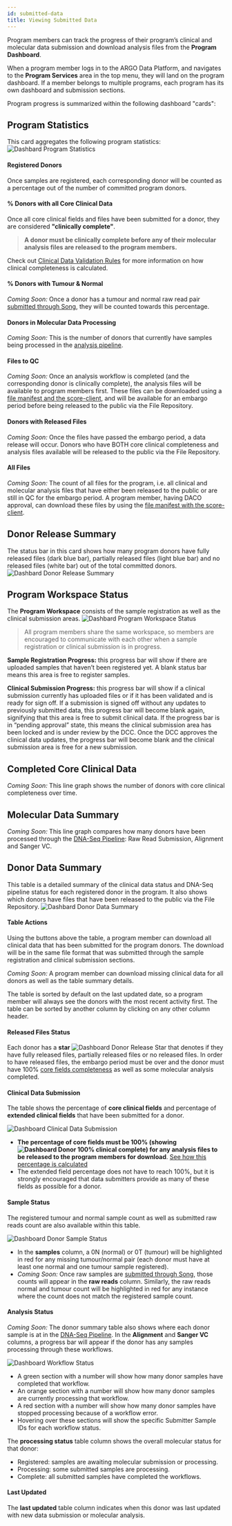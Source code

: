 ```yaml
---
id: submitted-data
title: Viewing Submitted Data
---
```


Program members can track the progress of their program’s clinical and molecular data submission and download analysis files from the **Program Dashboard**.

When a program member logs in to the ARGO Data Platform, and navigates to the **Program Services** area in the top menu, they will land on the program dashboard. If a member belongs to multiple programs, each program has its own dashboard and submission sections.

Program progress is summarized within the following dashboard "cards":

## Program Statistics

This card aggregates the following program statistics:
![Dashbard Program Statistics](/assets/submission/dashboard-stats.png)

#### Registered Donors

Once samples are registered, each corresponding donor will be counted as a percentage out of the number of committed program donors.

#### % Donors with all Core Clinical Data

Once all core clinical fields and files have been submitted for a donor, they are considered **"clinically complete"**.

> **A donor must be clinically complete before any of their molecular analysis files are released to the program members.**

Check out [Clinical Data Validation Rules](/docs/submission/clinical-data-validation-rules#clinical-data-completeness) for more information on how clinical completeness is calculated.

#### % Donors with Tumour & Normal

_Coming Soon:_ Once a donor has a tumour and normal raw read pair [submitted through Song](/docs/submission/submitting-molecular-data), they will be counted towards this percentage.

#### Donors in Molecular Data Processing

_Coming Soon:_ This is the number of donors that currently have samples being processed in the [analysis pipeline](/docs/analysis-workflows/dna-pipeline).

#### Files to QC

_Coming Soon:_ Once an analysis workflow is completed (and the corresponding donor is clinically complete), the analysis files will be available to program members first. These files can be downloaded using a [file manifest and the score-client](/docs/data-access/data-download), and will be available for an embargo period before being released to the public via the File Repository.

#### Donors with Released Files

_Coming Soon:_ Once the files have passed the embargo period, a data release will occur. Donors who have BOTH core clinical completeness and analysis files available will be released to the public via the File Repository.

#### All Files

_Coming Soon:_ The count of all files for the program, i.e. all clinical and molecular analysis files that have either been released to the public or are still in QC for the embargo period. A program member, having DACO approval, can download these files by using the [file manifest with the score-client](/docs/data-access/data-download).

## Donor Release Summary

The status bar in this card shows how many program donors have fully released files (dark blue bar), partially released files (light blue bar) and no released files (white bar) out of the total committed donors.  
![Dashbard Donor Release Summary](/assets/submission/dashboard-donor-release-card.png)

## Program Workspace Status

The **Program Workspace** consists of the sample registration as well as the clinical submission areas.
![Dashbard Program Workspace Status](/assets/submission/dashboard-program-workspace-card.png)

> All program members share the same workspace, so members are encouraged to communicate with each other when a sample registration or clinical submission is in progress.

**Sample Registration Progress:** this progress bar will show if there are uploaded samples that haven’t been registered yet. A blank status bar means this area is free to register samples.

**Clinical Submission Progress:** this progress bar will show if a clinical submission currently has uploaded files or if it has been validated and is ready for sign off. If a submission is signed off without any updates to previously submitted data, this progress bar will become blank again, signifying that this area is free to submit clinical data. If the progress bar is in “pending approval” state, this means the clinical submission area has been locked and is under review by the DCC. Once the DCC approves the clinical data updates, the progress bar will become blank and the clinical submission area is free for a new submission.

## Completed Core Clinical Data

_Coming Soon:_ This line graph shows the number of donors with core clinical completeness over time.

## Molecular Data Summary

_Coming Soon:_ This line graph compares how many donors have been processed through the [DNA-Seq Pipeline](/docs/analysis-workflows/dna-pipeline): Raw Read Submission, Alignment and Sanger VC.

## Donor Data Summary

This table is a detailed summary of the clinical data status and DNA-Seq pipeline status for each registered donor in the program. It also shows which donors have files that have been released to the public via the File Repository.
![Dashbard Donor Data Summary](/assets/submission/dashboard-donor-table-card.png)

#### Table Actions

Using the buttons above the table, a program member can download all clinical data that has been submitted for the program donors. The download will be in the same file format that was submitted through the sample registration and clinical submission sections.

_Coming Soon:_ A program member can download missing clinical data for all donors as well as the table summary details.

The table is sorted by default on the last updated date, so a program member will always see the donors with the most recent activity first. The table can be sorted by another column by clicking on any other column header.

#### Released Files Status

Each donor has a **star** ![Dashboard Donor Release Star](/assets/submission/dashboard-donor-star.png) that denotes if they have fully released files, partially released files or no released files. In order to have released files, the embargo period must be over and the donor must have 100% [core fields completeness](/docs/submission/clinical-data-validation-rules#clinical-data-completeness) as well as some molecular analysis completed.

#### Clinical Data Submission

The table shows the percentage of **core clinical fields** and percentage of **extended clinical fields** that have been submitted for a donor.

![Dashboard Clinical Data Submission](/assets/submission/dashboard-clinical-submission.png)

- **The percentage of core fields must be 100% (showing ![Dashboard Donor 100% clinical complete](/assets/submission/dashboard-clinical-complete.png)) for any analysis files to be released to the program members for download**. [See how this percentage is calculated](clinical-data-validation-rules#clinical-data-completeness)
- The extended field percentage does not have to reach 100%, but it is strongly encouraged that data submitters provide as many of these fields as possible for a donor.

#### Sample Status

The registered tumour and normal sample count as well as submitted raw reads count are also available within this table.

![Dashboard Donor Sample Status](/assets/submission/dashboard-samples-raw-reads.png)

- In the **samples** column, a 0N (normal) or 0T (tumour) will be highlighted in red for any missing tumour/normal pair (each donor must have at least one normal and one tumour sample registered).
- _Coming Soon:_ Once raw samples are [submitted through Song](submitting-molecular-data), those counts will appear in the **raw reads** column. Similarly, the raw reads normal and tumour count will be highlighted in red for any instance where the count does not match the registered sample count.

#### Analysis Status

_Coming Soon:_ The donor summary table also shows where each donor sample is at in the [DNA-Seq Pipeline](/docs/analysis-workflows/dna-pipeline). In the **Alignment** and **Sanger VC** columns, a progress bar will appear if the donor has any samples processing through these workflows.

![Dashboard Workflow Status](/assets/submission/dashboard-workflow-statusbar.png)

- A green section with a number will show how many donor samples have completed that workflow.
- An orange section with a number will show how many donor samples are currently processing that workflow.
- A red section with a number will show how many donor samples have stopped processing because of a workflow error.
- Hovering over these sections will show the specific Submitter Sample IDs for each workflow status.

The **processing status** table column shows the overall molecular status for that donor:

- Registered: samples are awaiting molecular submission or processing.
- Processing: some submitted samples are processing.
- Complete: all submitted samples have completed the workflows.

#### Last Updated

The **last updated** table column indicates when this donor was last updated with new data submission or molecular analysis.
